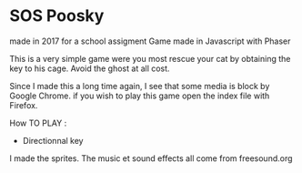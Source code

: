 ﻿# SOS Poosky
made in 2017 for a school assigment
Game made in Javascript with Phaser

This is a very simple game were you most rescue your cat by obtaining the key to his cage.
Avoid the ghost at all cost.

Since I made this a long time again, I see that some media is block by Google Chrome.
if you wish to play this game open the index file with Firefox.

How TO PLAY : 
- Directionnal key

I made the sprites. The music et sound effects all come from freesound.org 
